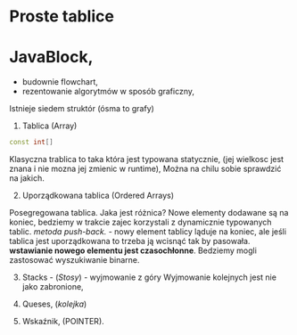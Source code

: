 # Proste tablice



# JavaBlock, 
- budownie flowchart, 
- rezentowanie algorytmów w sposób graficzny, 


Istnieje siedem struktór (ósma to grafy)

1. Tablica (Array)

```cpp
const int[]
```
Klasyczna trablica to taka która jest typowana statycznie, (jej wielkosc jest znana i nie mozna jej zmienic w runtime), 
Można na chilu sobie sprawdzić na jakich.

2. Uporządkowana tablica (Ordered Arrays)

Posegregowana tablica. Jaka jest różnica? 
Nowe elementy dodawane są na koniec, bedziemy w trakcie zajec korzystali z dynamicznie typowanych tablic.
*metoda push-back.* - nowy element tablicy ląduje na koniec, ale jeśli tablica jest uporządkowana to trzeba ją wcisnąć tak by pasowała. **wstawianie nowego elementu jest czasochłonne**. Bedziemy mogli zastosować wyszukiwanie binarne. 

3. Stacks - (*Stosy*) - wyjmowanie z góry
Wyjmowanie kolejnych jest nie jako zabronione, 

4. Queses, (*kolejka*)


5. Wskaźnik, (POINTER).